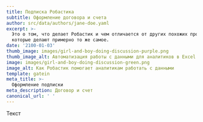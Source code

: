 ```yaml
---
title: Подписка Робастика
subtitle: Оформление договора и счета
author: src/data/authors/jane-doe.yaml
excerpt: >-
  Это о том, что делает Робастик и чем отличается от других похожих программ,
  которые делают примерно то же самое.
date: '2100-01-03'
thumb_image: images/girl-and-boy-doing-discussion-purple.png
thumb_image_alt: Автоматизация работы с данными для аналитиков в Excel
image: images/girl-and-boy-doing-discussion-green.png
image_alt: Как Робастик помогает аналитикам работать с данными
template: gatein
meta_title: >-
  Оформление подписки
meta_description: Договор и счет
canonical_url: ' '
---
```

Текст
